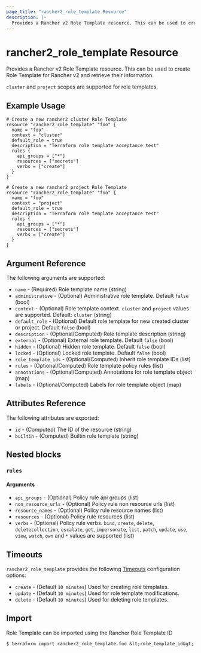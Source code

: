 ```yaml
---
page_title: "rancher2_role_template Resource"
description: |-
  Provides a Rancher v2 Role Template resource. This can be used to create Role Template for Rancher v2 and retrieve their information. 
---
```


# rancher2\_role\_template Resource

Provides a Rancher v2 Role Template resource. This can be used to create Role Template for Rancher v2 and retrieve their information. 

`cluster` and `project` scopes are supported for role templates.

## Example Usage

```hcl
# Create a new rancher2 cluster Role Template
resource "rancher2_role_template" "foo" {
  name = "foo"
  context = "cluster"
  default_role = true
  description = "Terraform role template acceptance test"
  rules {
    api_groups = ["*"]
    resources = ["secrets"]
    verbs = ["create"]
  }
}
```

```hcl
# Create a new rancher2 project Role Template
resource "rancher2_role_template" "foo" {
  name = "foo"
  context = "project"
  default_role = true
  description = "Terraform role template acceptance test"
  rules {
    api_groups = ["*"]
    resources = ["secrets"]
    verbs = ["create"]
  }
}
```

## Argument Reference

The following arguments are supported:

* `name` - (Required) Role template name (string)
* `administrative` - (Optional) Administrative role template. Default `false` (bool)
* `context` - (Optional) Role template context. `cluster` and `project` values are supported. Default: `cluster` (string)
* `default_role` - (Optional) Default role template for new created cluster or project. Default `false` (bool)
* `description` - (Optional/Computed) Role template description (string)
* `external` - (Optional) External role template. Default `false` (bool)
* `hidden` - (Optional) Hidden role template. Default `false` (bool)
* `locked` - (Optional) Locked role template. Default `false` (bool)
* `role_template_ids` - (Optional/Computed) Inherit role template IDs (list)
* `rules` - (Optional/Computed) Role template policy rules (list)
* `annotations` - (Optional/Computed) Annotations for role template object (map)
* `labels` - (Optional/Computed) Labels for role template object (map)

## Attributes Reference

The following attributes are exported:

* `id` - (Computed) The ID of the resource (string)
* `builtin` - (Computed) Builtin role template (string)

## Nested blocks

### `rules`

#### Arguments

* `api_groups` - (Optional) Policy rule api groups (list)
* `non_resource_urls` - (Optional) Policy rule non resource urls (list)
* `resource_names` - (Optional) Policy rule resource names (list)
* `resources` - (Optional) Policy rule resources (list)
* `verbs` - (Optional) Policy rule verbs. `bind`, `create`, `delete`, `deletecollection`, `escalate`, `get`, `impersonate`, `list`, `patch`, `update`, `use`, `view`, `watch`, `own` and `*` values are supported (list)

## Timeouts

`rancher2_role_template` provides the following
[Timeouts](https://www.terraform.io/docs/configuration/resources.html#operation-timeouts) configuration options:

- `create` - (Default `10 minutes`) Used for creating role templates.
- `update` - (Default `10 minutes`) Used for role template modifications.
- `delete` - (Default `10 minutes`) Used for deleting role templates.

## Import

Role Template can be imported using the Rancher Role Template ID

```
$ terraform import rancher2_role_template.foo &lt;role_template_id&gt;
```
